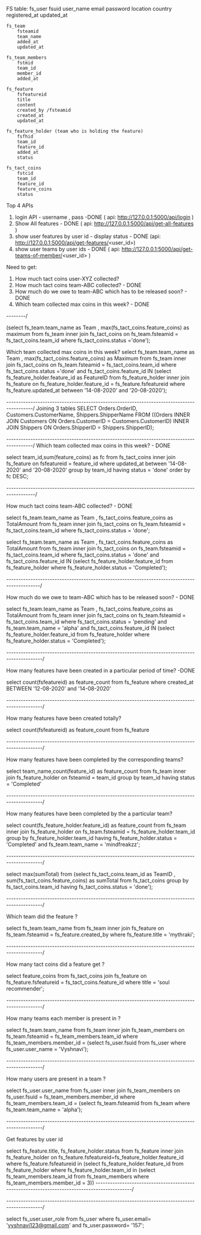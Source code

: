 FS table:
	fs_user
		fsuid
		user_name
		email
		password
		location
		country
		registered_at
		updated_at
		
	fs_team
		fsteamid
		team_name
		added_at
		updated_at
	
	fs_team_members
		fstmid
		team_id
		member_id
		added_at
		
	fs_feature
		fsfeatureid
		title
		content
		created_by /fsteamid
		created_at
		updated_at
		
	fs_feature_holder (team who is holding the feature)
		fsfhid
		team_id
		feature_id
		added_at
		status
		
	fs_tact_coins
		fstcid
		team_id
		feature_id
		feature_coins
		status

Top 4 APIs

1. login API - username , pass -DONE ( api: http://127.0.0.1:5000/api/login )
2. Show All features - DONE ( api: http://127.0.0.1:5000/api/get-all-features )
3. show user features by user id - display status  - DONE (api: http://127.0.0.1:5000/api/get-features/<user_id>)
4. show user teams by user ids - DONE ( api: http://127.0.0.1:5000/api/get-teams-of-member/<user_id> )
		
Need to get:

1. How much tact coins user-XYZ collected?
2. How much tact coins team-ABC collected? - DONE
3. How much do we owe to team-ABC which has to be released soon? - DONE
4. Which team collected max coins in this week? - DONE
		
--------/


(select fs_team.team_name as Team , max(fs_tact_coins.feature_coins) as maximum from fs_team inner join fs_tact_coins on fs_team.fsteamid = fs_tact_coins.team_id where fs_tact_coins.status ='done');



Which team collected max coins in this week?
select fs_team.team_name as Team , max(fs_tact_coins.feature_coins) as Maximum from fs_team inner join fs_tact_coins on fs_team.fsteamid = fs_tact_coins.team_id where fs_tact_coins.status ='done' and fs_tact_coins.feature_id IN (select fs_feature_holder.feature_id as FeatureID from fs_feature_holder inner join fs_feature on fs_feature_holder.feature_id = fs_feature.fsfeatureid where fs_feature.updated_at between '14-08-2020' and '20-08-2020');


-----------------------------------------------------------------------------------------/
Joining 3 tables
SELECT Orders.OrderID, Customers.CustomerName, Shippers.ShipperName
FROM ((Orders
INNER JOIN Customers ON Orders.CustomerID = Customers.CustomerID)
INNER JOIN Shippers ON Orders.ShipperID = Shippers.ShipperID);

-----------------------------------------------------------------------------------------/
Which team collected max coins in this week? - DONE

select team_id,sum(feature_coins) as fc from fs_tact_coins inner join fs_feature on fsfeatureid = feature_id where updated_at between '14-08-2020' and '20-08-2020'
group by team_id having status = 'done'  order by fc DESC;

------------------------------------------------------------------------------------------/

How much tact coins team-ABC collected?  - DONE

select fs_team.team_name as Team , fs_tact_coins.feature_coins as TotalAmount from fs_team inner join fs_tact_coins on fs_team.fsteamid = fs_tact_coins.team_id 
where fs_tact_coins.status = 'done';

select fs_team.team_name as Team , fs_tact_coins.feature_coins as TotalAmount from fs_team inner join fs_tact_coins on fs_team.fsteamid = fs_tact_coins.team_id 
where fs_tact_coins.status = 'done' and fs_tact_coins.feature_id IN 
(select fs_feature_holder.feature_id from fs_feature_holder where fs_feature_holder.status = 'Completed');

--------------------------------------------------------------------------------------------/

How much do we owe to team-ABC which has to be released soon? - DONE

select fs_team.team_name as Team , fs_tact_coins.feature_coins as TotalAmount from fs_team inner join fs_tact_coins on fs_team.fsteamid = fs_tact_coins.team_id 
where fs_tact_coins.status = 'pending' and fs_team.team_name = 'alpha' and fs_tact_coins.feature_id IN 
(select fs_feature_holder.feature_id from fs_feature_holder where fs_feature_holder.status = 'Completed');

---------------------------------------------------------------------------------------------/


How many features have been created in a particular period of time? -DONE

select count(fsfeatureid) as feature_count from fs_feature where created_at BETWEEN '12-08-2020' and '14-08-2020'

---------------------------------------------------------------------------------------------/

How many features have been created totally? 

select count(fsfeatureid) as feature_count from fs_feature

---------------------------------------------------------------------------------------------/

How many features have been completed by the corresponding teams?

select team_name,count(feature_id) as feature_count from fs_team inner join fs_feature_holder on fsteamid = team_id group by team_id having status = 'Completed' 

---------------------------------------------------------------------------------------------/

How many features have been completed by the a particular team?

select count(fs_feature_holder.feature_id) as feature_count from fs_team inner join fs_feature_holder on fs_team.fsteamid = fs_feature_holder.team_id group by fs_feature_holder.team_id having fs_feature_holder.status = 'Completed' and fs_team.team_name = 'mindfreakzz';

---------------------------------------------------------------------------------------------/

select max(sumTotal) from
(select fs_tact_coins.team_id as TeamID , sum(fs_tact_coins.feature_coins) as sumTotal from fs_tact_coins group by fs_tact_coins.team_id having fs_tact_coins.status = 'done');

---------------------------------------------------------------------------------------------/

Which team did the feature ?

select fs_team.team_name from fs_team inner join fs_feature on fs_team.fsteamid = fs_feature.created_by where fs_feature.title = 'mythraki';

---------------------------------------------------------------------------------------------/

How many tact coins did a feature get ?

select feature_coins from fs_tact_coins join fs_feature on fs_feature.fsfeatureid = fs_tact_coins.feature_id where title = 'soul recommender';

---------------------------------------------------------------------------------------------/

How many teams each member is present in ?

select fs_team.team_name from fs_team inner join fs_team_members on fs_team.fsteamid = fs_team_members.team_id where fs_team_members.member_id = (select fs_user.fsuid 
from fs_user where fs_user.user_name = 'Vyshnavi'); 

---------------------------------------------------------------------------------------------/

How many users are present in a team ?

select fs_user.user_name from fs_user inner join fs_team_members on fs_user.fsuid = fs_team_members.member_id where fs_team_members.team_id = (select fs_team.fsteamid from fs_team where fs_team.team_name = 'alpha');

---------------------------------------------------------------------------------------------/

Get features by user id

select fs_feature.title, fs_feature_holder.status from fs_feature inner join fs_feature_holder on fs_feature.fsfeatureid=fs_feature_holder.feature_id where fs_feature.fsfeatureid in (select fs_feature_holder.feature_id from fs_feature_holder where fs_feature_holder.team_id in (select fs_team_members.team_id from fs_team_members where fs_team_members.member_id = 3))
---------------------------------------------------------------------------------------------/


---------------------------------------------------------------------------------------------/


select fs_user.user_role from fs_user where fs_user.email= 'vyshnavi123@gmail.com' and fs_user.password= '157';